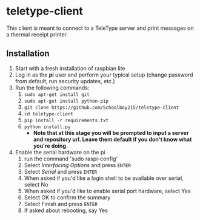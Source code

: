 # teletype-client

This client is meant to connect to a TeleType server and print messages on a thermal receipt printer.

## Installation

1. Start with a fresh installation of raspbian lite
2. Log in as the **pi** user and perform your typical setup (change password from default, run security updates, etc.)
3. Run the following commands:
    1. `sudo apt-get install git`
    2. `sudo apt-get install python-pip`
    3. `git clone https://github.com/Schoolboy215/teletype-client`
    4. `cd teletype-client`
    5. `pip install -r requirements.txt`
    6. `python install.py`
        * **Note that at this stage you will be prompted to input a server and repository url. Leave them default if you don't know what you're doing.**
4. Enable the serial hardware on the pi
    1. run the command 'sudo raspi-config'
    2. Select *Interfacing Options* and press `ENTER`
    3. Select *Serial* and press `ENTER`
    4. When asked if you'd like a login shell to be available over serial, select No
    5. When asked if you'd like to enable serial port hardware, select Yes
    6. Select OK to confirm the summary
    7. Select Finish and press `ENTER`
    8. If asked about rebooting, say Yes

  
